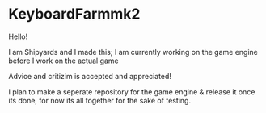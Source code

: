 # KeyboardFarmmk2

Hello!

I am Shipyards and I made this; I am currently working on the game engine before I work on the actual game

Advice and critizim is accepted and appreciated!

I plan to make a seperate repository for the game engine & release it once its done, for now its all together for the sake of testing.
